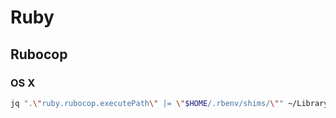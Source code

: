 # Ruby

## Rubocop

### OS X

```sh
jq ".\"ruby.rubocop.executePath\" |= \"$HOME/.rbenv/shims/\"" ~/Library/Application\ Support/Code/User/settings.json | sponge ~/Library/Application\ Support/Code/User/settings.json
```

